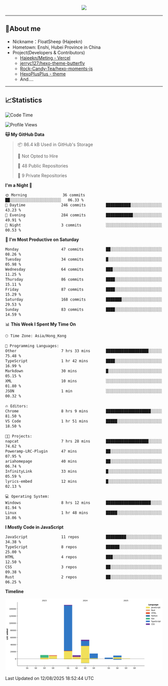 <p align="center">
   <a href="https://git.io/typing-svg"><img src="https://readme-typing-svg.demolab.com?font=Fira+Code&pause=1000&color=F7DD11&center=true&vCenter=true&width=435&lines=Floating+in+the+clouds~;I'm+glad+to+meet+you+again" /></a>
</p>

---

## 🥱About me

- Nickname：FloatSheep (Hajeekn)
- Hometown: Enshi, Hubei Province in China
- Project(Developers & Contributors)
   - [Hajeekn/Meting - Vercel](https://github.com/hajeekn/vercel-meting)
   - [jerryc127/hexo-theme-butterfly](https://github.com/jerryc127/hexo-theme-butterfly)
   - [Rock-Candy-Tea/hexo-moments-js](https://github.com/Rock-Candy-Tea/hexo-moments-js)
   - [HexoPlusPlus - theme](https://github.com/HexoPlusPlus/HexoPlusPlus)
   - And....

---

## 📈Statistics

<!--START_SECTION:waka-->
![Code Time](http://img.shields.io/badge/Code%20Time-548%20hrs%2055%20mins-blue)

![Profile Views](http://img.shields.io/badge/Profile%20Views-0-blue)

**🐱 My GitHub Data** 

> 📦 86.4 kB Used in GitHub's Storage 
 > 
> 🚫 Not Opted to Hire
 > 
> 📜 48 Public Repositories 
 > 
> 🔑 9 Private Repositories 
 > 
**I'm a Night 🦉** 

```text
🌞 Morning                36 commits          ██░░░░░░░░░░░░░░░░░░░░░░░   06.33 % 
🌆 Daytime                246 commits         ███████████░░░░░░░░░░░░░░   43.23 % 
🌃 Evening                284 commits         ████████████░░░░░░░░░░░░░   49.91 % 
🌙 Night                  3 commits           ░░░░░░░░░░░░░░░░░░░░░░░░░   00.53 % 
```
📅 **I'm Most Productive on Saturday** 

```text
Monday                   47 commits          ██░░░░░░░░░░░░░░░░░░░░░░░   08.26 % 
Tuesday                  34 commits          █░░░░░░░░░░░░░░░░░░░░░░░░   05.98 % 
Wednesday                64 commits          ███░░░░░░░░░░░░░░░░░░░░░░   11.25 % 
Thursday                 86 commits          ████░░░░░░░░░░░░░░░░░░░░░   15.11 % 
Friday                   87 commits          ████░░░░░░░░░░░░░░░░░░░░░   15.29 % 
Saturday                 168 commits         ███████░░░░░░░░░░░░░░░░░░   29.53 % 
Sunday                   83 commits          ████░░░░░░░░░░░░░░░░░░░░░   14.59 % 
```


📊 **This Week I Spent My Time On** 

```text
🕑︎ Time Zone: Asia/Hong_Kong

💬 Programming Languages: 
Other                    7 hrs 33 mins       ███████████████████░░░░░░   75.48 % 
TypeScript               1 hr 42 mins        ████░░░░░░░░░░░░░░░░░░░░░   16.99 % 
Markdown                 30 mins             █░░░░░░░░░░░░░░░░░░░░░░░░   05.15 % 
XML                      10 mins             ░░░░░░░░░░░░░░░░░░░░░░░░░   01.80 % 
JSON                     1 min               ░░░░░░░░░░░░░░░░░░░░░░░░░   00.32 % 

🔥 Editors: 
Chrome                   8 hrs 9 mins        ████████████████████░░░░░   81.50 % 
VS Code                  1 hr 51 mins        █████░░░░░░░░░░░░░░░░░░░░   18.50 % 

🐱‍💻 Projects: 
napcat                   7 hrs 28 mins       ███████████████████░░░░░░   74.62 % 
Poweramp-LRC-Plugin      47 mins             ██░░░░░░░░░░░░░░░░░░░░░░░   07.95 % 
ariahomepage             40 mins             ██░░░░░░░░░░░░░░░░░░░░░░░   06.74 % 
InfinityLink             33 mins             █░░░░░░░░░░░░░░░░░░░░░░░░   05.59 % 
lyrics-embed             12 mins             █░░░░░░░░░░░░░░░░░░░░░░░░   02.13 % 

💻 Operating System: 
Windows                  8 hrs 12 mins       ████████████████████░░░░░   81.94 % 
Linux                    1 hr 48 mins        █████░░░░░░░░░░░░░░░░░░░░   18.06 % 
```

**I Mostly Code in JavaScript** 

```text
JavaScript               11 repos            █████████░░░░░░░░░░░░░░░░   34.38 % 
TypeScript               8 repos             ██████░░░░░░░░░░░░░░░░░░░   25.00 % 
HTML                     4 repos             ███░░░░░░░░░░░░░░░░░░░░░░   12.50 % 
CSS                      3 repos             ██░░░░░░░░░░░░░░░░░░░░░░░   09.38 % 
Rust                     2 repos             ██░░░░░░░░░░░░░░░░░░░░░░░   06.25 % 
```



**Timeline**

![Lines of Code chart](https://raw.githubusercontent.com/FloatSheep/FloatSheep/main/assets/bar_graph.png)


 Last Updated on 12/08/2025 18:52:44 UTC
<!--END_SECTION:waka-->

